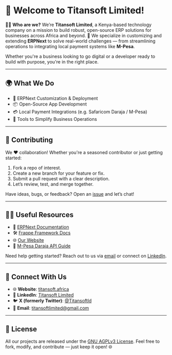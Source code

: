 # 👋 Welcome to Titansoft Limited!

🙋‍♂️ **Who are we?**
We’re **Titansoft Limited**, a Kenya-based technology company on a mission to build robust, open-source ERP solutions for businesses across Africa and beyond. 🚀 We specialize in customizing and extending **ERPNext** to solve real-world challenges — from streamlining operations to integrating local payment systems like **M-Pesa**.

Whether you're a business looking to go digital or a developer ready to build with purpose, you're in the right place.

---

## 🌍 What We Do

* 🧩 ERPNext Customization & Deployment
* 📦 Open-Source App Development
* 💳 Local Payment Integrations (e.g. Safaricom Daraja / M-Pesa)
* 🔧 Tools to Simplify Business Operations

---

## 🌈 Contributing

We ❤️ collaboration! Whether you're a seasoned contributor or just getting started:

1. Fork a repo of interest.
2. Create a new branch for your feature or fix.
3. Submit a pull request with a clear description.
4. Let’s review, test, and merge together.

Have ideas, bugs, or feedback? Open an [issue](https://github.com/TitansoftLtd/) and let’s chat!

---

## 👩‍💻 Useful Resources

* 📘 [ERPNext Documentation](https://docs.erpnext.com)
* 🛠️ [Frappe Framework Docs](https://frappeframework.com/docs)
* 🌐 [Our Website](https://titansoft.africa)
* 🧾 [M-Pesa Daraja API Guide](https://developer.safaricom.co.ke/daraja/apis)

Need help getting started? Reach out to us via [email](mailto:titansoftlimited@gmail.com) or connect on [LinkedIn](https://www.linkedin.com/company/titansoft-limited).

---

## 🤝 Connect With Us

* 🌐 **Website**: [titansoft.africa](https://titansoft.africa)
* 💼 **LinkedIn**: [Titansoft Limited](https://www.linkedin.com/company/titansoft-limited)
* 🐦 **X (formerly Twitter)**: [@Titansoftld](https://x.com/Titansoftld)
* 📧 **Email**: [titansoftlimited@gmail.com](mailto:titansoftlimited@gmail.com)

---

## 📄 License

All our projects are released under the [GNU AGPLv3 License](https://www.gnu.org/licenses/agpl-3.0.html).
Feel free to fork, modify, and contribute — just keep it open! 🌐



